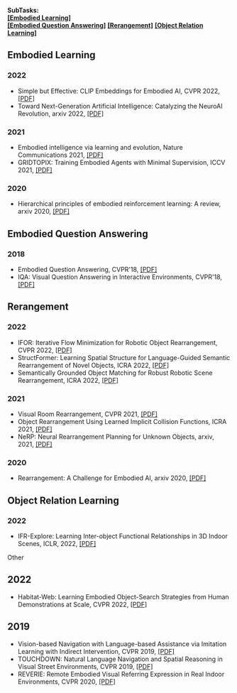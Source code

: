 **SubTasks:**   
<strong><a href="#0">[Embodied Learning]</a></strong>  
<strong><a href="#1">[Embodied Question Answering]</a></strong> <strong><a href="#2">[Rerangement]</a></strong> <strong><a href="#3">[Object Relation Learning]</a></strong> 



[//]: # (---------------------------------Comment for segmentation---------------------------------)
<h2 id="0">Embodied Learning</h2>

### 2022
- Simple but Effective: CLIP Embeddings for Embodied AI, CVPR 2022, [[PDF]](https://arxiv.org/pdf/2111.09888.pdf)   
- Toward Next-Generation Artificial Intelligence: Catalyzing the NeuroAI Revolution, arxiv 2022, [[PDF]](https://arxiv.org/ftp/arxiv/papers/2210/2210.08340.pdf)  

### 2021
- Embodied intelligence via learning and evolution, Nature Communications 2021, [[PDF]]()
- GRIDTOPIX: Training Embodied Agents with Minimal Supervision, ICCV 2021, [[PDF]](https://arxiv.org/pdf/2105.00931.pdf)

### 2020
- Hierarchical principles of embodied reinforcement learning: A review, arxiv 2020, [[PDF]](https://arxiv.org/abs/2012.10147)


[//]: # (---------------------------------Comment for segmentation---------------------------------)
<h2 id="1">Embodied Question Answering</h2>

### 2018
- Embodied Question Answering, CVPR'18, [[PDF]](https://arxiv.org/abs/1711.11543)
- IQA: Visual Question Answering in Interactive Environments, CVPR'18, [[PDF]](https://arxiv.org/abs/1712.03316)


[//]: # (---------------------------------Comment for segmentation---------------------------------)
<h2 id="2">Rerangement</h2>

### 2022
- IFOR: Iterative Flow Minimization for Robotic Object Rearrangement, CVPR 2022, [[PDF]](https://arxiv.org/pdf/2202.00732.pdf)  
- StructFormer: Learning Spatial Structure for Language-Guided Semantic Rearrangement of Novel Objects, ICRA 2022, [[PDF]](https://arxiv.org/pdf/2110.10189.pdf)  
- Semantically Grounded Object Matching for Robust Robotic Scene Rearrangement, ICRA 2022, [[PDF]](https://arxiv.org/pdf/2111.07975.pdf)  

### 2021
- Visual Room Rearrangement, CVPR 2021, [[PDF]](https://arxiv.org/pdf/2103.16544.pdf)  
- Object Rearrangement Using Learned Implicit Collision Functions, ICRA 2021, [[PDF]](https://arxiv.org/pdf/2011.10726.pdf)  
- NeRP: Neural Rearrangement Planning for Unknown Objects, arxiv, 2021, [[PDF]](https://arxiv.org/pdf/2106.01352.pdf)

### 2020
- Rearrangement: A Challenge for Embodied AI, arxiv 2020, [[PDF]](https://arxiv.org/pdf/2011.01975.pdf)


[//]: # (---------------------------------Comment for segmentation---------------------------------)
<h2 id="2">Object Relation Learning</h2>

### 2022
- IFR-Explore: Learning Inter-object Functional Relationships in 3D Indoor Scenes, ICLR, 2022, [[PDF]](https://arxiv.org/pdf/2112.05298.pdf)  




Other

## 2022
-  Habitat-Web: Learning Embodied Object-Search Strategies from Human Demonstrations at Scale, CVPR 2022, [[PDF]](https://arxiv.org/pdf/2204.03514.pdf)  

## 2019
- Vision-based Navigation with Language-based Assistance via Imitation Learning with Indirect Intervention, CVPR 2019, [[PDF]](https://arxiv.org/abs/1812.04155)
- TOUCHDOWN: Natural Language Navigation and Spatial Reasoning in Visual Street Environments, CVPR 2019, [[PDF]](https://arxiv.org/abs/1811.12354)
- REVERIE: Remote Embodied Visual Referring Expression in Real Indoor Environments, CVPR 2020, [[PDF]](https://arxiv.org/abs/1904.10151)

